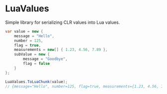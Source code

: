 # LuaValues
Simple library for serializing CLR values into Lua values.

```c#
var value = new {
    message = "Hello",
    number = 125,
    flag = true,
    measurements = new[] { 1.23, 4.56, 7.89 },
    subValue = new {
        message = "Goodbye",
        flag = false
    }
};

LuaValues.ToLuaChunk(value);
// {message="Hello", number=125, flag=true, measurements={1.23, 4.56, 7.89}, subValue={message="Goodbye", flag=false}}
```
